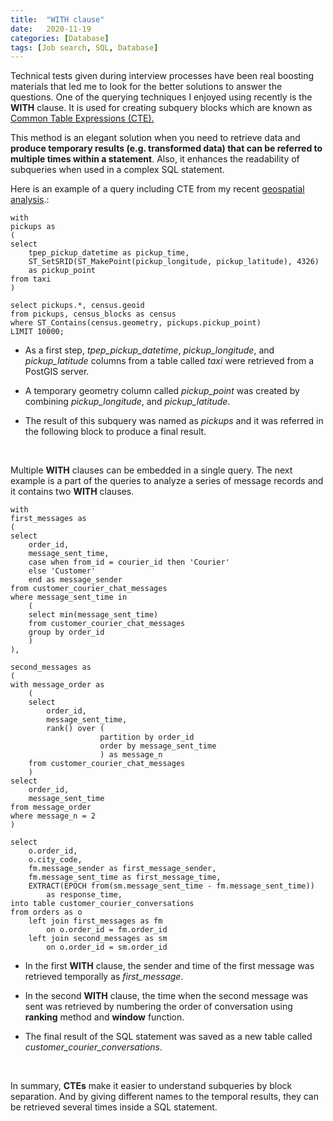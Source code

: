 ```yaml
---
title:  "WITH clause"
date:   2020-11-19
categories: [Database]
tags: [Job search, SQL, Database]
---
```


Technical tests given during interview processes have been real boosting materials that led me to look for the better solutions to answer the questions. One of the querying techniques I enjoyed using recently is the **WITH** clause. It is used for creating subquery blocks which are known as [Common Table Expressions (CTE).](https://docs.oracle.com/cd/E17952_01/mysql-8.0-en/with.html)

This method is an elegant solution when you need to retrieve data and **produce temporary results (e.g. transformed data) that can be referred to multiple times within a statement**. Also, it enhances the readability of subqueries when used in a complex SQL statement.

Here is an example of a query including CTE from my recent [geospatial analysis](https://github.com/soyhyoj/GeospatialAnalysis_NYtaxi).:


```
with
pickups as
(
select
	tpep_pickup_datetime as pickup_time,
	ST_SetSRID(ST_MakePoint(pickup_longitude, pickup_latitude), 4326)
	as pickup_point
from taxi
)

select pickups.*, census.geoid
from pickups, census_blocks as census
where ST_Contains(census.geometry, pickups.pickup_point)
LIMIT 10000;
```

- As a first step, *tpep_pickup_datetime*, *pickup_longitude*, and *pickup_latitude* columns from a table called *taxi* were retrieved from a PostGIS server.

- A temporary geometry column called *pickup_point* was created by combining *pickup_longitude*, and *pickup_latitude*.

- The result of this subquery was named as *pickups* and it was referred in the following block to produce a final result.

<br>

Multiple **WITH** clauses can be embedded in a single query. The next example is a part of the queries to analyze a series of message records and it contains two **WITH** clauses.

```
with
first_messages as
(
select
	order_id,
	message_sent_time,
	case when from_id = courier_id then 'Courier'
	else 'Customer'
	end as message_sender
from customer_courier_chat_messages
where message_sent_time in
	(
	select min(message_sent_time)
	from customer_courier_chat_messages
	group by order_id
	)
),

second_messages as
(
with message_order as
	(
	select
		order_id,
		message_sent_time,
		rank() over (
					partition by order_id
					order by message_sent_time
					) as message_n
	from customer_courier_chat_messages 
	)
select
	order_id,
	message_sent_time
from message_order
where message_n = 2
)

select  
	o.order_id,
	o.city_code,
	fm.message_sender as first_message_sender,
	fm.message_sent_time as first_message_time,
	EXTRACT(EPOCH from(sm.message_sent_time - fm.message_sent_time))
        as response_time,
into table customer_courier_conversations
from orders as o
	left join first_messages as fm
		on o.order_id = fm.order_id
	left join second_messages as sm
		on o.order_id = sm.order_id
```

- In the first **WITH** clause, the sender and time of the first message was retrieved temporally as *first_message*.

- In the second **WITH** clause, the time when the second message was sent was retrieved by numbering the order of conversation using **ranking** method and **window** function.

- The final result of the SQL statement was saved as a new table called *customer_courier_conversations*.

<br>

In summary, **CTEs** make it easier to understand subqueries by block separation. And by giving different names to the temporal results, they can be retrieved several times inside a SQL statement.